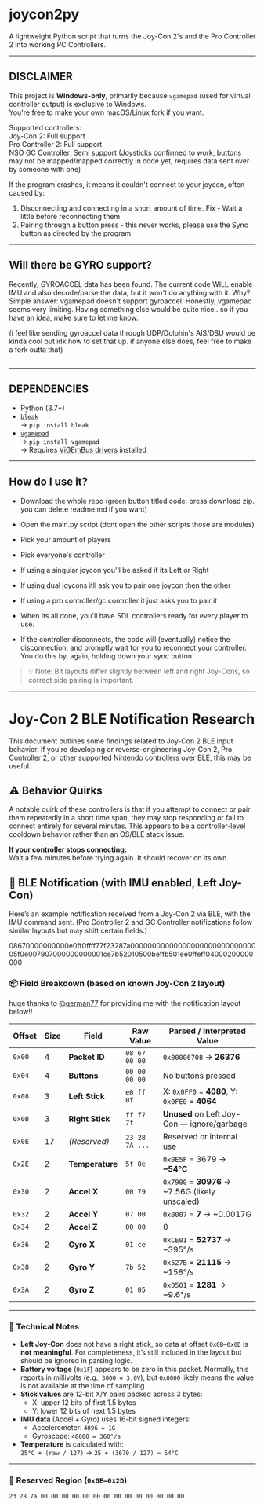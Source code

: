 # joycon2py

A lightweight Python script that turns the Joy-Con 2's and the Pro Controller 2 into working PC Controllers.

---

## DISCLAIMER

This project is **Windows-only**, primarily because `vgamepad` (used for virtual controller output) is exclusive to Windows.  
You're free to make your own macOS/Linux fork if you want.

Supported controllers:  
Joy-Con 2: Full support  
Pro Controller 2: Full support  
NSO GC Controller: Semi support (Joysticks confirmed to work, buttons may not be mapped/mapped correctly in code yet, requires data sent over by someone with one)  

If the program crashes, it means it couldn't connect to your joycon, often caused by:  
1. Disconnecting and connecting in a short amount of time. Fix - Wait a little before reconnecting them
2. Pairing through a button press - this never works, please use the Sync button as directed by the program

---

## Will there be GYRO support?

Recently, GYROACCEL data has been found. The current code WILL enable IMU and also decode/parse the data, but it won't do anything with it. Why?  
Simple answer: vgamepad doesn't support gyroaccel. Honestly, vgamepad seems very limiting. Having something else would be quite nice.. so if you have an idea, make sure to let me know.

(i feel like sending gyroaccel data through UDP/Dolphin's AIS/DSU would be kinda cool but idk how to set that up. if anyone else does, feel free to make a fork outta that)

##
---

## DEPENDENCIES

- Python (3.7+)
- [`bleak`](https://github.com/hbldh/bleak)  
  → `pip install bleak`  
- [`vgamepad`](https://github.com/yannbouteiller/vgamepad)  
  → `pip install vgamepad`  
  → Requires [ViGEmBus drivers](https://github.com/ViGEm/ViGEmBus/releases/latest) installed

---

## How do I use it?
- Download the whole repo (green button titled code, press download zip. you can delete readme.md if you want)
- Open the main.py script (dont open the other scripts those are modules)
- Pick your amount of players
- Pick everyone's controller
- If using a singular joycon you'll be asked if its Left or Right
- If using dual joycons itll ask you to pair one joycon then the other
- If using a pro controller/gc controller it just asks you to pair it
- When its all done, you'll have SDL controllers ready for every player to use.

- If the controller disconnects, the code will (eventually) notice the disconnection, and promptly wait for you to reconnect your controller. You do this by, again, holding down your sync button.

> 💡 Note: Bit layouts differ slightly between left and right Joy-Cons, so correct side pairing is important.
> 
---

# Joy-Con 2 BLE Notification Research

This document outlines some findings related to Joy-Con 2 BLE input behavior. If you're developing or reverse-engineering Joy-Con 2, Pro Controller 2, or other supported Nintendo controllers over BLE, this may be useful.

## ⚠️ Behavior Quirks

A notable quirk of these controllers is that if you attempt to connect or pair them repeatedly in a short time span, they may stop responding or fail to connect entirely for several minutes. This appears to be a controller-level cooldown behavior rather than an OS/BLE stack issue.

**If your controller stops connecting:**  
Wait a few minutes before trying again. It should recover on its own.

## 🔔 BLE Notification (with IMU enabled, Left Joy-Con)

Here’s an example notification received from a Joy-Con 2 via BLE, with the IMU command sent. (Pro Controller 2 and GC Controller notifications follow similar layouts but may shift certain fields.)

08670000000000e0ff0ffff77f23287a0000000000000000000000000000005f0e007907000000000001ce7b52010500beffb501ee0ffeff04000200000000


### 📦 Field Breakdown (based on known Joy-Con 2 layout)
huge thanks to [@german77](https://github.com/german77) for providing me with the notification layout below!!

| Offset | Size | Field              | Raw Value     | Parsed / Interpreted Value                    |
|--------|------|--------------------|----------------|-----------------------------------------------|
| `0x00` | 4    | **Packet ID**      | `08 67 00 00`  | `0x00006708` → **26376**                      |
| `0x04` | 4    | **Buttons**        | `00 00 00 00`  | No buttons pressed                            |
| `0x08` | 3    | **Left Stick**     | `e0 ff 0f`     | X: `0x0FF0` = **4080**, Y: `0x0FE0` = **4064** |
| `0x0B` | 3    | **Right Stick**    | `ff f7 7f`     | **Unused** on Left Joy-Con — ignore/garbage   |
| `0x0E` | 17   | *(Reserved)*       | `23 28 7A ...` | Reserved or internal use                      |
| `0x2E` | 2    | **Temperature**    | `5f 0e`        | `0x0E5F` = 3679 → **~54°C**                   |
| `0x30` | 2    | **Accel X**        | `00 79`        | `0x7900` = **30976** → ~7.56G (likely unscaled) |
| `0x32` | 2    | **Accel Y**        | `07 00`        | `0x0007` = **7** → ~0.0017G                    |
| `0x34` | 2    | **Accel Z**        | `00 00`        | 0                                              |
| `0x36` | 2    | **Gyro X**         | `01 ce`        | `0xCE01` = **52737** → ~395°/s                 |
| `0x38` | 2    | **Gyro Y**         | `7b 52`        | `0x527B` = **21115** → ~158°/s                 |
| `0x3A` | 2    | **Gyro Z**         | `01 05`        | `0x0501` = **1281** → ~9.6°/s                  |

---

### 🧠 Technical Notes

- **Left Joy-Con** does not have a right stick, so data at offset `0x0B–0x0D` is **not meaningful**. For completeness, it’s still included in the layout but should be ignored in parsing logic.
- **Battery voltage** (`0x1F`) appears to be zero in this packet. Normally, this reports in millivolts (e.g., `3000 = 3.0V`), but `0x0000` likely means the value is not available at the time of sampling.
- **Stick values** are 12-bit X/Y pairs packed across 3 bytes:
  - X: upper 12 bits of first 1.5 bytes
  - Y: lower 12 bits of next 1.5 bytes
- **IMU data** (Accel + Gyro) uses 16-bit signed integers:
  - Accelerometer: `4096 = 1G`
  - Gyroscope: `48000 = 360°/s`
- **Temperature** is calculated with:  
  `25°C + (raw / 127)` → `25 + (3679 / 127) ≈ 54°C`

---

### 🧪 Reserved Region (`0x0E–0x2D`)

```hex
23 28 7a 00 00 00 00 00 00 00 00 00 00 00 00 00 00
